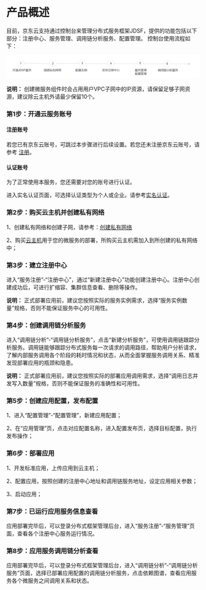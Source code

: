 # 产品概述


目前，京东云支持通过控制台来管理分布式服务框架JDSF，提供的功能包括以下部分：注册中心、服务管理、调用链分析服务、配置管理。 控制台使用流程如下：
 
![](../../../../image/Internet-Middleware/JD-Distributed-Service-Framework/struct-sylc.png)

**说明：**
创建微服务组件时会占用用户VPC子网中的IP资源，请保留足够子网资源，建议除云主机外请最少保留10个。


###  第1步：开通云服务账号
####  注册账号
若您已有京东云账号，可跳过本步骤进行后续设置。若您还未注册京东云账号，请参考 [注册](https://accounts.jdcloud.com/p/regPage?source=jdcloud&ReturnUrl=https%3a%2f%2fuc.jdcloud.com%2fpassport%2fcomplete%3freturnUrl%3dhttps%3a%2f%2fwww.jdcloud.com)。

####  认证账号
为了正常使用本服务，您还需要对您的账号进行认证。


进入实名认证页面，可选择认证类型为个人或企业。请参考[实名认证](https://uc.jdcloud.com/account/certify)。



### 第2步：购买云主机并创建私有网络

1、创建私有网络和创建子网，请参考：[创建私有网络](https://docs.jdcloud.com/cn/virtual-private-cloud/vpc-configuration)


2、购买[云主机](https://docs.jdcloud.com/cn/virtual-machines/product-overview)用于您的微服务的部署，所购买云主机需加入到所创建的私有网络中；


### 第3步：建立注册中心
进入“服务注册”-“注册中心”，通过“新建注册中心”功能创建注册中心。注册中心创建成功后，可进行扩缩容、集群信息查看、删除等操作。

**说明：**
正式部署应用前，建议您按照实际的服务实例需求，选择“服务实例数量”规格，否则不能保证服务中心的可用性。


### 第4步：创建调用链分析服务
进入“调用链分析”-“调用链分析服务”，点击“新建分析服务”，可使用调用链跟踪分析服务。调用链能够跟踪分布式服务每一次请求的调用路径，帮助用户分析请求，了解内部服务调用各个阶段的耗时情况和状态，从而全面掌握服务调用关系、精准发现部署应用的瓶颈和隐患。

**说明：**
正式部署应用前，建议您按照实际的部署应用调用需求，选择“调用日志并发写入数量”规格，否则不能保证服务的准确性和可用性。


### 第5步：创建应用配置，发布配置

1、进入“配置管理”-“配置管理”，新建应用配置；

2、在“应用管理”页，点击对应配置名称，进入配置发布页，选择目标配置，执行发布操作；

### 第6步：部署应用

1、开发标准应用，上传应用到云主机；

2、配置应用，按照创建的注册中心地址和调用链服务地址，设定应用相关参数；

3、启动应用；

### 第7步：已运行应用服务信息查看

应用部署完毕后，可以登录分布式框架管理后台，进入“服务注册”-“服务管理”页面，查看各个注册中心服务运行情况。

### 第8步：应用服务调用链分析查看

应用部署完毕后，可以登录分布式框架管理后台，进入“调用链分析”-“调用链分析服务”页面，选择已部署应用配置的调用链分析服务，点击依赖图谱，查看应用服务各个微服务之间调用关系和状态。


